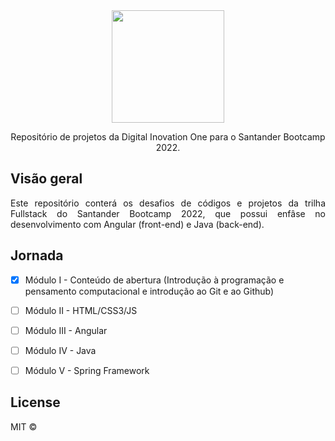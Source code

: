 <div align="center">
  <img src="https://user-images.githubusercontent.com/87024844/172685577-9b879f52-00a9-49e9-a5ed-287578d8e460.png" width="180">
  
  <p>Repositório de projetos da Digital Inovation One para o Santander Bootcamp 2022.</P>
</div>

<h2>Visão geral</h2>
<p align="justify">Este repositório conterá os desafios de códigos e projetos da trilha Fullstack do Santander Bootcamp 2022, que possui enfâse no desenvolvimento com Angular (front-end) e Java (back-end).</p>

<h2>Jornada</h2> 

  - [x] Módulo I - Conteúdo de abertura (Introdução à programação e pensamento computacional e introdução ao Git e ao Github)
  - [ ] Módulo II - HTML/CSS3/JS 
  - [ ] Módulo III - Angular
  - [ ] Módulo IV - Java
  - [ ] Módulo V - Spring Framework


<h2>License</h2> 

MIT © 


